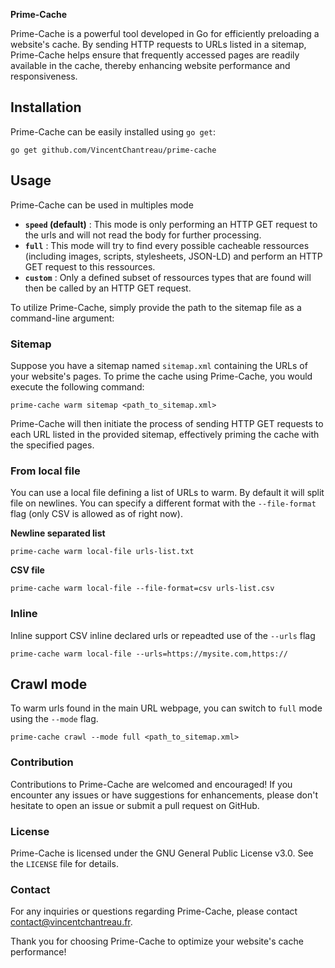 **Prime-Cache**

Prime-Cache is a powerful tool developed in Go for efficiently preloading a website's cache. By sending HTTP requests to URLs listed in a sitemap, Prime-Cache helps ensure that frequently accessed pages are readily available in the cache, thereby enhancing website performance and responsiveness.

## Installation

Prime-Cache can be easily installed using `go get`:

```
go get github.com/VincentChantreau/prime-cache
```

## Usage

Prime-Cache can be used in multiples mode
- **`speed` (default)** : This mode is only performing an HTTP GET request to the urls and will not read the body for further processing.
- **`full`** : This mode will try to find every possible cacheable ressources (including images, scripts, stylesheets, JSON-LD) and perform an HTTP GET request to this ressources.
- **`custom`** : Only a defined subset of ressources types that are found will then be called by an HTTP GET request.

To utilize Prime-Cache, simply provide the path to the sitemap file as a command-line argument:

### Sitemap

Suppose you have a sitemap named `sitemap.xml` containing the URLs of your website's pages. To prime the cache using Prime-Cache, you would execute the following command:

```
prime-cache warm sitemap <path_to_sitemap.xml>
```

Prime-Cache will then initiate the process of sending HTTP GET requests to each URL listed in the provided sitemap, effectively priming the cache with the specified pages.

### From local file

You can use a local file defining a list of URLs to warm. By default it will split file on newlines. You can specify a different format with the `--file-format` flag (only CSV is allowed as of right now).

**Newline separated list**
```
prime-cache warm local-file urls-list.txt
```

**CSV file**
```
prime-cache warm local-file --file-format=csv urls-list.csv
```


### Inline
Inline support CSV inline declared urls or repeadted use of the `--urls` flag
```
prime-cache warm local-file --urls=https://mysite.com,https://
```


## Crawl mode

To warm urls found in the main URL webpage, you can switch to `full` mode using the `--mode` flag.

```
prime-cache crawl --mode full <path_to_sitemap.xml>
```


### Contribution

Contributions to Prime-Cache are welcomed and encouraged! If you encounter any issues or have suggestions for enhancements, please don't hesitate to open an issue or submit a pull request on GitHub.

### License

Prime-Cache is licensed under the GNU General Public License v3.0. See the `LICENSE` file for details.

### Contact

For any inquiries or questions regarding Prime-Cache, please contact [contact@vincentchantreau.fr](mailto:contact@vincentchantreau.fr).

Thank you for choosing Prime-Cache to optimize your website's cache performance!
